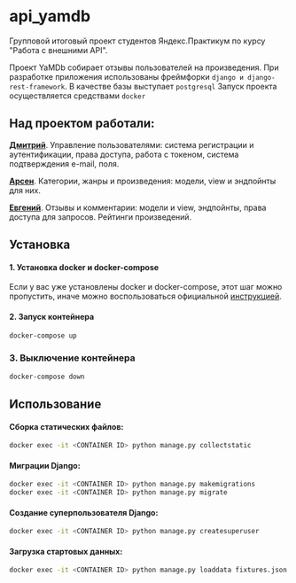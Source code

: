 # api_yamdb
Групповой итоговый проект студентов Яндекс.Практикум по курсу "Работа с внешними API".

Проект YaMDb собирает отзывы пользователей на произведения.
При разработке приложения использованы фреймфорки ```django и django-rest-framework```. В качестве базы выступает ```postgresql```
Запуск проекта осуществляется средствами ```docker```

## Над проектом работали:
**[Дмитрий](https://github.com/crablinD1)**. Управление пользователями: система регистрации и аутентификации, права доступа, работа с токеном, система подтверждения e-mail, поля.

**[Арсен](https://github.com/Russopelegrosso)**.  Категории, жанры и произведения: модели, view и эндпойнты для них.

**[Евгений](https://github.com/grevanat)**. Отзывы и комментарии: модели и view, эндпойнты, права доступа для запросов. Рейтинги произведений.


## Установка

#### 1. Установка docker и docker-compose

Если у вас уже установлены docker и docker-compose, этот шаг можно пропустить, иначе можно воспользоваться официальной [инструкцией](https://docs.docker.com/engine/install/).

#### 2. Запуск контейнера
```bash
docker-compose up
```
### 3. Выключение контейнера
```bash
docker-compose down
```


## Использование
#### Сборка статических файлов:
```bash
docker exec -it <CONTAINER ID> python manage.py collectstatic
```

#### Миграции Django:
```bash
docker exec -it <CONTAINER ID> python manage.py makemigrations
docker exec -it <CONTAINER ID> python manage.py migrate
```

#### Создание суперпользователя Django:
```bash
docker exec -it <CONTAINER ID> python manage.py createsuperuser
```

#### Загрузка стартовых данных:
```bash
docker exec -it <CONTAINER ID> python manage.py loaddata fixtures.json
```

